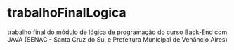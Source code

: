 # trabalhoFinalLogica
trabalho final do módulo de lógica de programação do curso Back-End com JAVA (SENAC - Santa Cruz do Sul e Prefeitura Municipal de Venâncio Aires)
